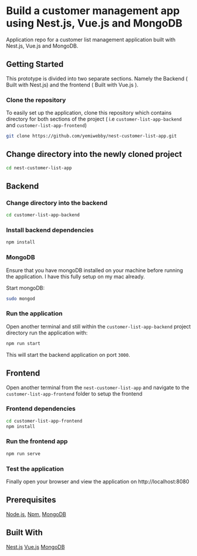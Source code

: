 # Build a customer management app using Nest.js, Vue.js and MongoDB

Application repo for a customer list management application built with Nest.js, Vue.js and MongoDB.

## Getting Started
This prototype is divided into two separate sections. Namely the Backend ( Built with Nest.js) and the frontend
( Built with Vue.js ).

### Clone the repository
To easily set up the application, clone this repository which contains directory for both sections of the project ( i.e `customer-list-app-backend` and `customer-list-app-frontend`)

```bash
git clone https://github.com/yemiwebby/nest-customer-list-app.git
```

## Change directory into the newly cloned project
```bash
cd nest-customer-list-app
```

## Backend
### Change directory into the backend
```bash
cd customer-list-app-backend
```

### Install backend dependencies

```bash
npm install
```

### MongoDB
Ensure that you have mongoDB installed on your machine before running the application. I have this fully setup on my mac already.

Start mongoDB:

```bash
sudo mongod
```

### Run the application
Open another terminal and still within the `customer-list-app-backend` project directory run the application with:

```bash
npm run start
```

This will start the backend application on port `3000`.

## Frontend
Open another terminal from the `nest-customer-list-app` and navigate to the `customer-list-app-frontend` folder to setup the frontend

### Frontend dependencies
```bash
cd customer-list-app-frontend
npm install
```

### Run the frontend app

```bash
npm run serve
```

### Test the application
Finally open your browser and view the application on http://localhost:8080

## Prerequisites
 [Node.js](https://nodejs.org/en/), [Npm](https://www.npmjs.com/), [MongoDB](https://docs.mongodb.com/v3.2/installation/)

## Built With
[Nest.js](https://nestjs.com/)
[Vue.js](https://vuejs.org/)
[MongoDB]() 
